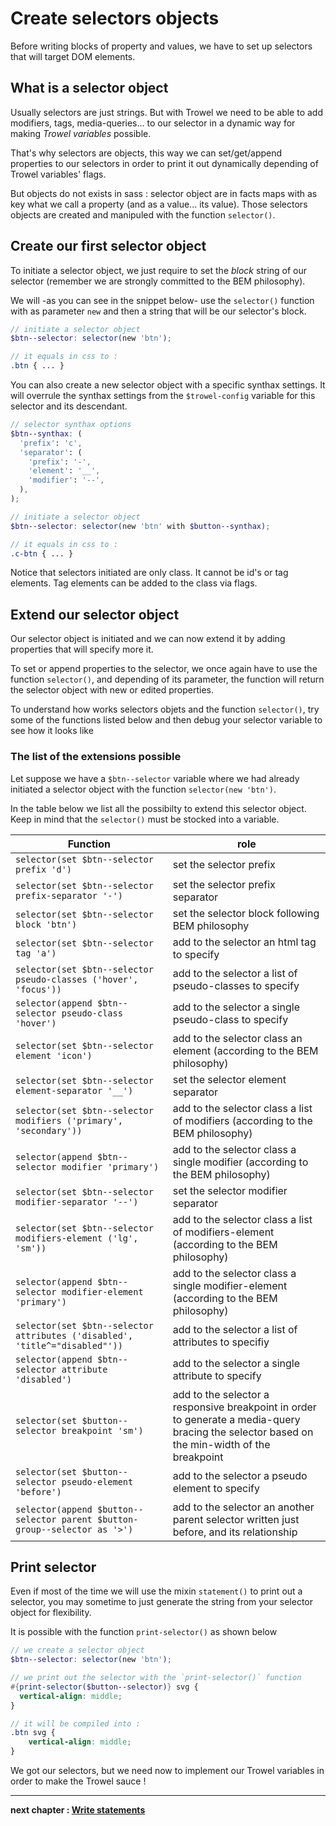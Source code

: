# Create selectors objects
Before writing blocks of property and values, we have to set up selectors that will target DOM elements.

## What is a selector object
Usually selectors are just strings. But with Trowel we need to be able to add modifiers, tags, media-queries... to our selector in a dynamic way for making *Trowel variables* possible.

That's why selectors are objects, this way we can set/get/append properties to our selectors in order to print it out dynamically depending of Trowel variables' flags.

But objects do not exists in sass : selector object are in facts maps with as key what we call a property (and as a value... its value). Those selectors objects are created and manipuled with the function `selector()`.

## Create our first selector object
To initiate a selector object, we just require to set the *block* string of our selector (remember we are strongly committed to the BEM philosophy).

We will -as you can see in the snippet below- use the `selector()` function with as parameter `new` and then a string that will be our selector's block.

```scss
// initiate a selector object
$btn--selector: selector(new 'btn');

// it equals in css to :
.btn { ... }
```

You can also create a new selector object with a specific synthax settings. It will overrule the synthax settings from the `$trowel-config` variable for this selector and its descendant.

```scss
// selector synthax options
$btn--synthax: (
  'prefix': 'c',
  'separator': (
    'prefix': '-',
    'element': '__',
    'modifier': '--',
  ),
);

// initiate a selector object
$btn--selector: selector(new 'btn' with $button--synthax);

// it equals in css to :
.c-btn { ... }
```

Notice that selectors initiated are only class. It cannot be id's or tag elements. Tag elements can be added to the class via flags.

## Extend our selector object
Our selector object is initiated and we can now extend it by adding properties that will specify more it.

To set or append properties to the selector, we once again have to use the function `selector()`, and depending of its parameter, the function will return the selector object with new or edited properties.

To understand how works selectors objets and the function `selector()`, try some of the functions listed below and then debug your selector variable to see how it looks like

### The list of the extensions possible
Let suppose we have a `$btn--selector` variable where we had already initiated a selector object with the function `selector(new 'btn')`.

In the table below we list all the possibilty to extend this selector object. Keep in mind that the `selector()` must be stocked into a variable.

| Function | role |
| -------- | ---- |
| `selector(set $btn--selector prefix 'd')` | set the selector prefix |
| `selector(set $btn--selector prefix-separator '-')` | set the selector prefix separator |
| `selector(set $btn--selector block 'btn')` | set the selector block following BEM philosophy |
| `selector(set $btn--selector tag 'a')` | add to the selector an html tag to specify |
| `selector(set $btn--selector pseudo-classes ('hover', 'focus'))` | add to the selector a list of pseudo-classes to specify |
| `selector(append $btn--selector pseudo-class 'hover')` | add to the selector a single pseudo-class to specify |
| `selector(set $btn--selector element 'icon')` | add to the selector class an element (according to the BEM philosophy) |
| `selector(set $btn--selector element-separator '__')` | set the selector element separator |
| `selector(set $btn--selector modifiers ('primary', 'secondary'))` | add to the selector class a list of modifiers (according to the BEM philosophy) |
| `selector(append $btn--selector modifier 'primary')` | add to the selector class a single modifier (according to the BEM philosophy) |
| `selector(set $btn--selector modifier-separator '--')` | set the selector modifier separator |
| `selector(set $btn--selector modifiers-element ('lg', 'sm'))` | add to the selector class a list of modifiers-element (according to the BEM philosophy) |
| `selector(append $btn--selector modifier-element 'primary')` | add to the selector class a single modifier-element (according to the BEM philosophy) |
| `selector(set $btn--selector attributes ('disabled', 'title^="disabled"'))` | add to the selector a list of attributes to specifiy |
| `selector(append $btn--selector attribute 'disabled')` | add to the selector a single attribute to specify |
| `selector(set $button--selector breakpoint 'sm')` | add to the selector a responsive breakpoint in order to generate a media-query bracing the selector based on the min-width of the breakpoint |
| `selector(set $button--selector pseudo-element 'before')` | add to the selector a pseudo element to specify |
| `selector(append $button--selector parent $button-group--selector as '>')` | add to the selector an another parent selector written just before, and its relationship |

## Print selector
Even if most of the time we will use the mixin `statement()` to print out a selector, you may sometime to just generate the string from your selector object for flexibility.

It is possible with the function `print-selector()` as shown below

```scss
// we create a selector object
$btn--selector: selector(new 'btn');

// we print out the selector with the `print-selector()` function
#{print-selector($button--selector)} svg {
  vertical-align: middle;
}

// it will be compiled into :
.btn svg {
    vertical-align: middle;
}
```


We got our selectors, but we need now to implement our Trowel variables in order to make the Trowel sauce !

---
**next chapter : [Write statements](3.2-write-statements.md)**
